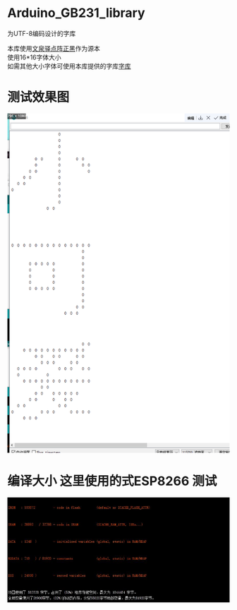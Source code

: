 # Arduino_GB231_library
为UTF-8编码设计的字库


本库使用[文泉驿点阵正黑](http://wenq.org/wqy2/)作为源本    
使用16*16字体大小  
如需其他大小字体可使用本库提供的字库[字库](./字库.txt)  

# 测试效果图
![img](./img/com.png)

# 编译大小 这里使用的式ESP8266 测试
![img](./img/rom.jpg)
